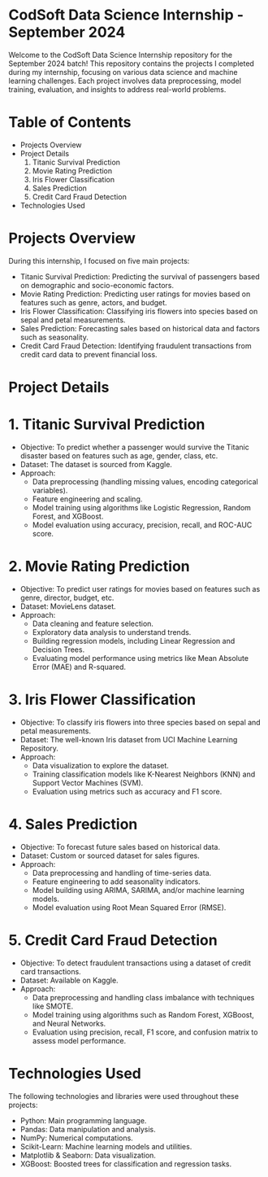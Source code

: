 # CodSoft Data Science Internship - September 2024

Welcome to the CodSoft Data Science Internship repository for the September 2024 batch! This repository contains the projects I completed during my internship, focusing on various data science and machine learning challenges. Each project involves data preprocessing, model training, evaluation, and insights to address real-world problems.

# Table of Contents

- Projects Overview
- Project Details
   1. Titanic Survival Prediction
   2. Movie Rating Prediction
   3. Iris Flower Classification
   4. Sales Prediction
   5. Credit Card Fraud Detection
- Technologies Used

# Projects Overview

During this internship, I focused on five main projects:

- Titanic Survival Prediction: Predicting the survival of passengers based on demographic and socio-economic factors.
- Movie Rating Prediction: Predicting user ratings for movies based on features such as genre, actors, and budget.
- Iris Flower Classification: Classifying iris flowers into species based on sepal and petal measurements.
- Sales Prediction: Forecasting sales based on historical data and factors such as seasonality.
- Credit Card Fraud Detection: Identifying fraudulent transactions from credit card data to prevent financial loss.

# Project Details

# 1. Titanic Survival Prediction

  - Objective: To predict whether a passenger would survive the Titanic disaster based on features such as age, gender, class, etc.
  - Dataset: The dataset is sourced from Kaggle.
  - Approach:
     -  Data preprocessing (handling missing values, encoding categorical variables).
     -  Feature engineering and scaling.
     -  Model training using algorithms like Logistic Regression, Random Forest, and XGBoost.
     -  Model evaluation using accuracy, precision, recall, and ROC-AUC score.
    
# 2. Movie Rating Prediction

  - Objective: To predict user ratings for movies based on features such as genre, director, budget, etc.
  - Dataset: MovieLens dataset.
  - Approach:
     -  Data cleaning and feature selection.
     -  Exploratory data analysis to understand trends.
     -  Building regression models, including Linear Regression and Decision Trees.
     -  Evaluating model performance using metrics like Mean Absolute Error (MAE) and R-squared.
  
# 3. Iris Flower Classification

  - Objective: To classify iris flowers into three species based on sepal and petal measurements.
  - Dataset: The well-known Iris dataset from UCI Machine Learning Repository.
  - Approach:
     -  Data visualization to explore the dataset.
     -  Training classification models like K-Nearest Neighbors (KNN) and Support Vector Machines (SVM).
     -  Evaluation using metrics such as accuracy and F1 score.

# 4. Sales Prediction

  - Objective: To forecast future sales based on historical data.
  - Dataset: Custom or sourced dataset for sales figures.
  - Approach:
     -  Data preprocessing and handling of time-series data.
     -  Feature engineering to add seasonality indicators.
     -  Model building using ARIMA, SARIMA, and/or machine learning models.
     -  Model evaluation using Root Mean Squared Error (RMSE).

# 5. Credit Card Fraud Detection

  - Objective: To detect fraudulent transactions using a dataset of credit card transactions.
  - Dataset: Available on Kaggle.
  - Approach:
     -  Data preprocessing and handling class imbalance with techniques like SMOTE.
     -  Model training using algorithms such as Random Forest, XGBoost, and Neural Networks.
     -  Evaluation using precision, recall, F1 score, and confusion matrix to assess model performance.
  
# Technologies Used

The following technologies and libraries were used throughout these projects:

- Python: Main programming language.
- Pandas: Data manipulation and analysis.
- NumPy: Numerical computations.
- Scikit-Learn: Machine learning models and utilities.
- Matplotlib & Seaborn: Data visualization.
- XGBoost: Boosted trees for classification and regression tasks.
  
